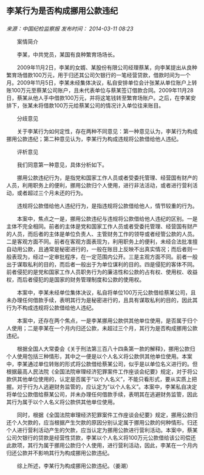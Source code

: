 ## 李某行为是否构成挪用公款违纪

### 

_来源：中国纪检监察报_ _发布时间： 2014-03-11 08:23_

　　案情简介

　　李某，中共党员，某国有良种繁育场场长。

　　2009年11月2日，李某的女婿、某股份有限公司经理蔡某，向李某提出从良种繁育场借款100万元，用于归还其公司欠银行的一笔经营贷款，借款时间为一个月。2009年11月5日，李某未经集体决议，私自安排单位会计张某从单位账户上转账100万元至蔡某公司账户，且未代表单位与蔡某签订借款合同。2009年11月28日，蔡某从他人手中借款100万元，并将这笔钱转至繁育场账户。之后，在李某安排下，张某未将借款100万元给蔡某公司的情况计入单位往来账目。

　　分歧意见

　　关于李某行为如何定性，存在两种不同意见：第一种意见认为，李某行为构成挪用公款违纪；第二种意见认为，李某行为构成违规将公款借给他人违纪。

　　评析意见

　　我们同意第一种意见，具体分析如下。

　　挪用公款违纪行为，是指党和国家工作人员或者受委托管理、经营国有财产的人员，利用职务上的便利，挪用公款归个人使用，进行非法活动，或者进行营利活动，或者超过三个月未还的行为。

　　违规将公款借给他人违纪行为，是指违规将公款借给他人，情节较重的行为。

　　本案中，焦点之一是，挪用公款违纪与违规将公款借给他人违纪的区别。一是主体不完全相同。前者的主体是党和国家工作人员或者受委托管理、经营国有财产的人员，而后者的主体是单位负责人、主管财务工作的领导或者经管公款的人员。二是客观方面不同。前者在客观方面表现为，利用职务上的便利，未经合法批准擅自动用公款，且通常是秘密进行的，一般在账目上反映不出真实情况；而后者则一般表现为，经过一定审批程序，在一定范围内公开。三是主观方面不同。前者一般出于谋取私利的目的，而后者一般出于为单位谋利的目的。四是侵犯的客体不同。前者侵犯的是党和国家工作人员职务行为的廉洁性和公款的占有权、使用权、收益权，而后者侵犯的是国家的财务管理制度和公款的使用权。

　　本案中，李某未经单位集体决议，私自将单位100万元公款借给蔡某公司，且未办理任何借款手续，表明其行为是秘密进行的，且具有谋取私利的目的，因此其行为不构成违规将公款借给他人违纪。

　　本案中，还存在两个焦点，一是李某挪用公款供其他单位使用，是否属于归个人使用；二是李某在一个月内归还公款，未超过三个月，其行为是否构成挪用公款违纪。

　　根据全国人大常委会《关于刑法第三百八十四条第一款的解释》，挪用公款归个人使用包括三种情形，其中之一便是以个人名义将公款供其他单位使用。本案中，李某通过单位转账的形式将公款借给蔡某公司，似乎是以单位名义进行的。但根据最高人民法院《全国法院审理经济犯罪案件工作座谈会纪要》规定，对于将公款供其他单位使用的，认定是否属于“以个人名义”，不能只看形式，要从实质上把握。对于行为人逃避财务监管的，应认定为“以个人名义”。本案中，李某私自决定将单位公款借给蔡某公司，并未办理任何借款手续，表明其在逃避财务监管，因此其行为属于以个人名义将公款供其他单位使用。

　　同时，根据《全国法院审理经济犯罪案件工作座谈会纪要》规定，挪用公款归还个人欠款的，应当根据产生欠款的原因分别认定属于挪用公款的何种情形。归还个人进行营利活动产生的欠款，应当认定为挪用公款进行营利活动。本案中，蔡某公司欠银行的贷款是经营性贷款，李某以个人名义将100万元公款借给该公司偿还此款项，其行为属于挪用公款归个人使用，进行营利活动，因此，李某在一个月内归还公款并不影响其行为构成挪用公款违纪。

　　综上所述，李某行为构成挪用公款违纪。（姜潮）
